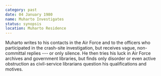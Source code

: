```yaml
---
category: past
date: 04 January 1980
name: Muharto Investigates
status: synopsis 
location: Muharto Residence
---
```

Muharto writes to his contacts in the Air Force and to the
officers who participated in the crash-site investigation, but receives
vague, non-committal replies --- or only silence. He then tries his luck
in Air Force archives and government libraries, but finds only disorder
or even active obstruction as civil-service librarians question his
qualifications and motives. 
